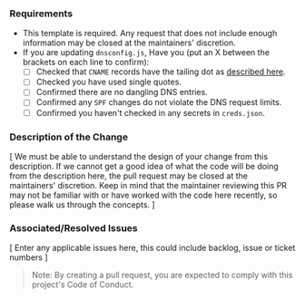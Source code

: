 ### Requirements

* This template is required. Any request that does not include enough information may be closed at the maintainers' discretion.
* If you are updating ```dnsconfig.js```, Have you (put an X between the brackets on each line to confirm):
  * [ ] Checked that ```CNAME``` records have the tailing dot as [described here](https://stackexchange.github.io/dnscontrol/why-the-dot).
  * [ ] Checked you have used single quotes.
  * [ ] Confirmed there are no dangling DNS entries.
  * [ ] Confirmed any ```SPF``` changes do not violate the DNS request limits.
  * [ ] Confirmed you haven't checked in any secrets in ```creds.json```.

### Description of the Change

[ We must be able to understand the design of your change from this description. If we cannot get a good idea of what the code will be doing from the description here, the pull request may be closed at the maintainers' discretion. Keep in mind that the maintainer reviewing this PR may not be familiar with or have worked with the code here recently, so please walk us through the concepts. ]

### Associated/Resolved Issues

[ Enter any applicable issues here, this could include backlog, issue or ticket numbers ]

> Note: By creating a pull request, you are expected to comply with this project's Code of Conduct.

